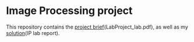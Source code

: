 # Image Processing project

This repository contains the [project brief](https://github.com/Kai-Mansfield/Image-Processing-project/blob/065b65ce12d396e9c2d3b8f54644f18a3d5df01d/LabProject_lab.pdf)(LabProject_lab.pdf), as well as my [solution](https://github.com/Kai-Mansfield/Image-Processing-project/blob/a5b218459551fce0af6d3f21b87a72a5b4459019/IP%20lab%20report.pdf)(IP lab report).

